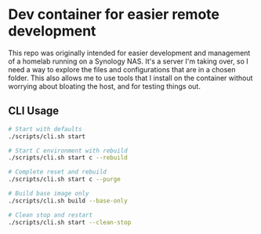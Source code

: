 # Dev container for easier remote development

This repo was originally intended for easier development and management of a homelab running on a Synology NAS.
It's a server I'm taking over, so I need a way to explore the files and configurations that are in a chosen folder.
This also allows me to use tools that I install on the container without worrying about bloating the host, and for testing things out.

## CLI Usage

```bash
# Start with defaults
./scripts/cli.sh start

# Start C environment with rebuild
./scripts/cli.sh start c --rebuild

# Complete reset and rebuild
./scripts/cli.sh start c --purge

# Build base image only
./scripts/cli.sh build --base-only

# Clean stop and restart
./scripts/cli.sh start --clean-stop
```
